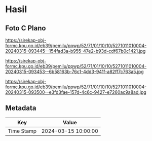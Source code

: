 # Hasil

## Foto C Plano

https://sirekap-obj-formc.kpu.go.id/eb39/pemilu/ppwp/52/71/01/10/10/5271011010004-20240315-093445--154fad3a-b955-47e2-b93d-cdf67b0c1421.jpg

https://sirekap-obj-formc.kpu.go.id/eb39/pemilu/ppwp/52/71/01/10/10/5271011010004-20240315-093453--6b58163b-76c1-4dd3-941f-a82ff7c763a5.jpg

https://sirekap-obj-formc.kpu.go.id/eb39/pemilu/ppwp/52/71/01/10/10/5271011010004-20240315-093500--e3fd3fae-157d-4c6c-9427-e7260ac9a8ad.jpg


## Metadata

| Key        | Value               |
| ---------- | ------------------- |
| Time Stamp | 2024-03-15 10:00:00 |



